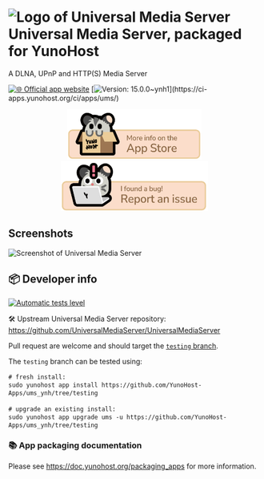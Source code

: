 <!--
N.B.: This README was automatically generated by <https://github.com/YunoHost/apps_tools/blob/main/readme_generator>
It shall NOT be edited by hand.
-->

<h1>
  <img src="https://raw.githubusercontent.com/YunoHost/apps/main/logos/ums.png" width="32px" alt="Logo of Universal Media Server">
  Universal Media Server, packaged for YunoHost
</h1>

A DLNA, UPnP and HTTP(S) Media Server

[![🌐 Official app website](https://img.shields.io/badge/Official_app_website-darkgreen?style=for-the-badge)](www.universalmediaserver.com)
[![Version: 15.0.0~ynh1](https://img.shields.io/badge/Version-15.0.0~ynh1-rgb(18,138,11)?style=for-the-badge)](https://ci-apps.yunohost.org/ci/apps/ums/)

<div align="center">
<a href="https://apps.yunohost.org/app/ums"><img height="100px" src="https://github.com/YunoHost/yunohost-artwork/raw/refs/heads/main/badges/neopossum-badges/badge_more_info_on_the_appstore.svg"/></a>
<a href="https://github.com/YunoHost-Apps/ums_ynh/issues"><img height="100px" src="https://github.com/YunoHost/yunohost-artwork/raw/refs/heads/main/badges/neopossum-badges/badge_report_an_issue.svg"/></a>
</div>


## Screenshots
![Screenshot of Universal Media Server](./doc/screenshots/screenshot.png)

## 📦 Developer info

[![Automatic tests level](https://apps.yunohost.org/badge/cilevel/ums)](https://ci-apps.yunohost.org/ci/apps/ums/)

🛠️ Upstream Universal Media Server repository: <https://github.com/UniversalMediaServer/UniversalMediaServer>

Pull request are welcome and should target the [`testing` branch](https://github.com/YunoHost-Apps/ums_ynh/tree/testing).

The `testing` branch can be tested using:
```
# fresh install:
sudo yunohost app install https://github.com/YunoHost-Apps/ums_ynh/tree/testing

# upgrade an existing install:
sudo yunohost app upgrade ums -u https://github.com/YunoHost-Apps/ums_ynh/tree/testing
```

### 📚 App packaging documentation

Please see <https://doc.yunohost.org/packaging_apps> for more information.